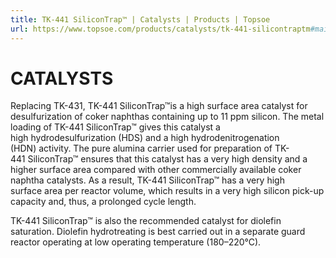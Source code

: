 ```yaml
---
title: TK-441 SiliconTrap™ | Catalysts | Products | Topsoe
url: https://www.topsoe.com/products/catalysts/tk-441-silicontraptm#main-content
---
```


# CATALYSTS

Replacing TK-431, TK-441 SiliconTrap™is a high surface area catalyst for desulfurization of coker naphthas containing up to 11 ppm silicon. The metal loading of TK-441 SiliconTrap™ gives this catalyst a high hydrodesulfurization (HDS) and a high hydrodenitrogenation (HDN) activity. The pure alumina carrier used for preparation of TK-441 SiliconTrap™ ensures that this catalyst has a very high density and a higher surface area compared with other commercially available coker naphtha catalysts. As a result, TK-441 SiliconTrap™ has a very high surface area per reactor volume, which results in a very high silicon pick-up capacity and, thus, a prolonged cycle length.

TK-441 SiliconTrap™ is also the recommended catalyst for diolefin saturation. Diolefin hydrotreating is best carried out in a separate guard reactor operating at low operating temperature (180–220°C).